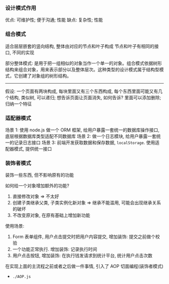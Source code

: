 <!--
 * @Author: yym-yumeng123 18026493873@163.com
 * @Date: 2022-06-21 16:50:07
 * @LastEditors: yym-yumeng123 18026493873@163.com
 * @LastEditTime: 2022-07-01 17:14:07
 * @FilePath: /Knowledge-summary/设计模式/对象.md
 * @Description: 文档
-->

### 设计模式作用

优点: 可维护性; 便于沟通; 性能
缺点: 复杂性; 性能

### 组合模式

适合层层嵌套的竖向结构, 整体由对应的节点和叶子构成
节点和叶子有相同的接口, 不同的实现

部分整体模式: 是用于把一组相似的对象当作一个单一的对象。组合模式依据树形结构来组合对象，用来表示部分以及整体层次。这种类型的设计模式属于结构型模式，它创建了对象组的树形结构。

---

假设: 一个页面有两块构成, 每块里面又有三个东西构成, 每个东西里面可能又有几个结构, 类似树, 可以递归; 想告诉页面让页面消失, 如何告诉? 里面可以添加删除; 归纳一个特征

### 适配器模式

场景 1: 使用 node.js 做一个 ORM 框架, 给用户暴露一套统一的数据库操作接口, 底层根据数据库类型适配不同数据库
场景 2: 做一个日志模块, 给用户暴露一套统一的记录日志接口
场景 3: 前端开发获取数据和保存数据, `localStorage`. 使用适配器模式, 提供统一接口

### 装饰者模式

装饰一些东西, 但不影响原有的功能

如何给一个对象增加额外的功能?

1. 直接修改对象 => 不太好
2. 创建子类继承父类, 子类实例化新对象 => 继承不能滥用, 可能会出现继承关系的破坏
3. 不改变原对象, 在原有基础上增加新功能

使用场景:

1. Form 表单组件, 用户点击提交时把用户内容提交, 增加装饰: 提交之前做个校验
2. 一个功能正常执行. 增加装饰: 记录执行时间
3. 用户点击按钮, 增加装饰: 在执行钱发请求到统计平台, 统计用户点击次数

在实现上面的主流程之前或者之后做一件事情, 引入了 AOP 切面编程(装饰者模式)

- `./AOP.js`
